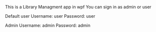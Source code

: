 This is a Library Managment app in wpf 
You can sign in as admin or user

Default user
Username: user
Password: user

Admin 
Username: admin
Password: admin
